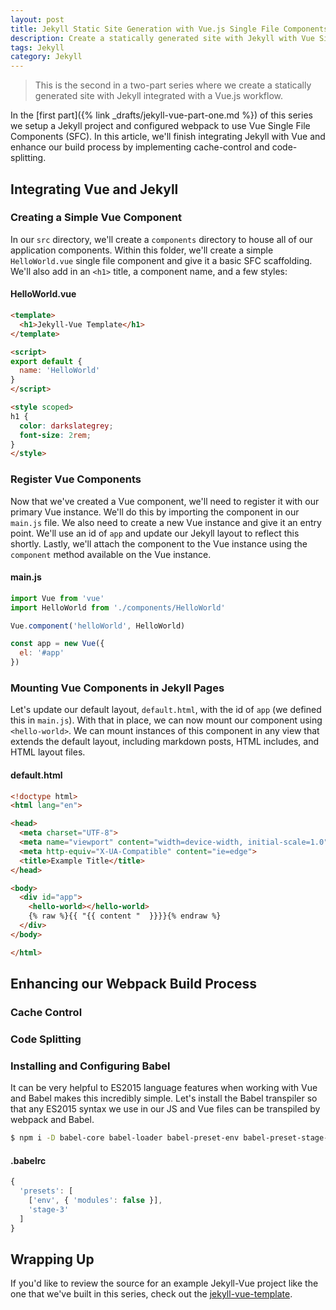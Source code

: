 ```yaml
---
layout: post
title: Jekyll Static Site Generation with Vue.js Single File Components - Part Two
description: Create a statically generated site with Jekyll with Vue Single File Components and webpack optimizations.
tags: Jekyll
category: Jekyll
---
```


> This is the second in a two-part series where we create a statically generated site with Jekyll integrated with a Vue.js workflow.

In the [first part]({% link _drafts/jekyll-vue-part-one.md %}) of this series we setup a Jekyll project and configured webpack to use Vue Single File Components (SFC). In this article, we'll finish integrating Jekyll with Vue and enhance our build process by implementing cache-control and code-splitting.

## Integrating Vue and Jekyll

### Creating a Simple Vue Component

In our `src` directory, we'll create a `components` directory to house all of our application components. Within this folder, we'll create a simple `HelloWorld.vue` single file component and give it a basic SFC scaffolding. We'll also add in an `<h1>` title, a component name, and a few styles:

#### HelloWorld.vue

```html
<template>
  <h1>Jekyll-Vue Template</h1>
</template>

<script>
export default {
  name: 'HelloWorld'
}
</script>

<style scoped>
h1 {
  color: darkslategrey;
  font-size: 2rem;
}
</style>
```

### Register Vue Components

Now that we've created a Vue component, we'll need to register it with our primary Vue instance. We'll do this by importing the component in our `main.js` file. We also need to create a new Vue instance and give it an entry point. We'll use an id of `app` and update our Jekyll layout to reflect this shortly. Lastly, we'll attach the component to the Vue instance using the `component` method available on the Vue instance.

#### main.js

```js
import Vue from 'vue'
import HelloWorld from './components/HelloWorld'

Vue.component('helloWorld', HelloWorld)

const app = new Vue({
  el: '#app'
})
```

### Mounting Vue Components in Jekyll Pages

Let's update our default layout, `default.html`, with the id of `app` (we defined this in `main.js`). With that in place, we can now mount our component using `<hello-world>`. We can mount instances of this component in any view that extends the default layout, including markdown posts, HTML includes, and HTML layout files.

#### default.html

```html
<!doctype html>
<html lang="en">

<head>
  <meta charset="UTF-8">
  <meta name="viewport" content="width=device-width, initial-scale=1.0">
  <meta http-equiv="X-UA-Compatible" content="ie=edge">
  <title>Example Title</title>
</head>

<body>
  <div id="app">
    <hello-world></hello-world>
    {% raw %}{{ "{{ content "  }}}}{% endraw %}
  </div>
</body>

</html>
```

## Enhancing our Webpack Build Process

### Cache Control

### Code Splitting

### Installing and Configuring Babel

It can be very helpful to ES2015 language features when working with Vue and Babel makes this incredibly simple. Let's install the Babel transpiler so that any ES2015 syntax we use in our JS and Vue files can be transpiled by webpack and Babel.

```bash
$ npm i -D babel-core babel-loader babel-preset-env babel-preset-stage-3
```

#### .babelrc

```js
{
  'presets': [
    ['env', { 'modules': false }],
    'stage-3'
  ]
}
```

## Wrapping Up

If you'd like to review the source for an example Jekyll-Vue project like the one that we've built in this series, check out the <a href="https://github.com/Splode/jekyll-vue-template" target="_blank" rel="noopener">jekyll-vue-template</a>. 